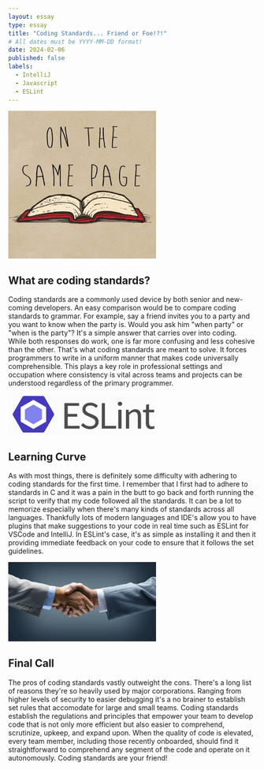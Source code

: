 ```yaml
---
layout: essay
type: essay
title: "Coding Standards... Friend or Foe!?!"
# All dates must be YYYY-MM-DD format!
date: 2024-02-06
published: false
labels:
  - IntelliJ
  - Javascript
  - ESLint
---
```


<img width="300px" img class="img-fluid" src="../img/page.jpg">

## What are coding standards?
Coding standards are a commonly used device by both senior and new-coming developers. An easy comparison would be to compare coding standards to grammar. For example, say a friend invites you to a party and you want to know when the party is. Would you ask him "when party" or "when is the party"? It's a simple answer that carries over into coding. While both responses do work, one is far more confusing and less cohesive than the other. That's what coding standards are meant to solve. It forces programmers to write in a uniform manner that makes code universally comprehensible. This plays a key role in professional settings and occupation where consistency is vital across teams and projects can be understood regardless of the primary programmer. 

<img width="300px" img class="img-fluid" src="../img/eslint.png">

## Learning Curve
As with most things, there is definitely some difficulty with adhering to coding standards for the first time. I remember that I first had to adhere to standards in C and it was a pain in the butt to go back and forth running the script to verify that my code followed all the standards. It can be a lot to memorize especially when there's many kinds of standards across all languages. Thankfully lots of modern languages and IDE's allow you to have plugins that make suggestions to your code in real time such as ESLint for VSCode and IntelliJ. In ESLint's case, it's as simple as installing it and then it providing immediate feedback on your code to ensure that it follows the set guidelines.  

<img width="300px" img class="img-fluid" src="../img/handshake.jfif">

## Final Call
The pros of coding standards vastly outweight the cons. There's a long list of reasons they're so heavily used by major corporations. Ranging from higher levels of security to easier debugging it's a no brainer to establish set rules that accomodate for large and small teams. Coding standards establish the regulations and principles that empower your team to develop code that is not only more efficient but also easier to comprehend, scrutinize, upkeep, and expand upon. When the quality of code is elevated, every team member, including those recently onboarded, should find it straightforward to comprehend any segment of the code and operate on it autonomously. Coding standards are your friend!
